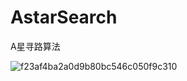 # AstarSearch
A星寻路算法

![f23af4ba2a0d9b80bc546c050f9c310](https://github.com/HouqiLi/AstarSearch/assets/34702759/fd8564ac-67f5-437a-9d61-9419147cabb0)
